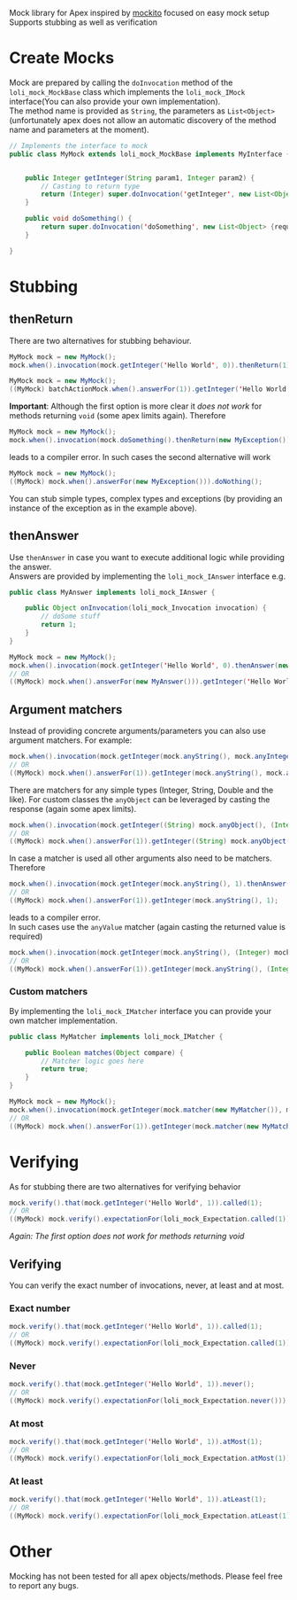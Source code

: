 Mock library for Apex inspired by [mockito](https://github.com/mockito/mockito) focused on easy mock setup
Supports stubbing as well as verification  
# Create Mocks
Mock are prepared by calling the ```doInvocation``` method of the ```loli_mock_MockBase``` class which implements the ```loli_mock_IMock``` interface(You can also provide your own implementation).  
The method name is provided as ```String```, the parameters as ```List<Object>``` (unfortunately apex does not allow an automatic discovery of the method name and parameters at the moment).  

```java
// Implements the interface to mock
public class MyMock extends loli_mock_MockBase implements MyInterface {


    public Integer getInteger(String param1, Integer param2) {
        // Casting to return type
        return (Integer) super.doInvocation('getInteger', new List<Object> {param1, param2});
    }

    public void doSomething() {
        return super.doInvocation('doSomething', new List<Object> {requestedSlotsCount});
    }

}
```

# Stubbing
## thenReturn ##
There are two alternatives for stubbing behaviour.

```java
MyMock mock = new MyMock();
mock.when().invocation(mock.getInteger('Hello World', 0)).thenReturn(1);
```

```java
MyMock mock = new MyMock();
((MyMock) batchActionMock.when().answerFor(1)).getInteger('Hello World', 0);
```
**Important**: Although the first option is more clear it *does not work* for methods returning ```void``` (some apex limits again). Therefore

```java
MyMock mock = new MyMock();
mock.when().invocation(mock.doSomething().thenReturn(new MyException());
```
leads to a compiler error. In such cases the second alternative will work

```java
MyMock mock = new MyMock();
((MyMock) mock.when().answerFor(new MyException())).doNothing();
```
You can stub simple types, complex types and exceptions (by providing an instance of the exception as in the example above).
## thenAnswer ##
Use ```thenAnswer``` in case you want to execute additional logic while providing the answer.  
Answers are provided by implementing the ```loli_mock_IAnswer``` interface e.g.

```java
public class MyAnswer implements loli_mock_IAnswer {

    public Object onInvocation(loli_mock_Invocation invocation) {
        // doSome stuff
        return 1;
    }
}

MyMock mock = new MyMock();
mock.when().invocation(mock.getInteger('Hello World', 0).thenAnswer(new MyAnswer());
// OR
((MyMock) mock.when().answerFor(new MyAnswer())).getInteger('Hello World', 0);
```
## Argument matchers
Instead of providing concrete arguments/parameters you can also use argument matchers. For example:

```java
mock.when().invocation(mock.getInteger(mock.anyString(), mock.anyInteger()).thenAnswer(1);
// OR
((MyMock) mock.when().answerFor(1)).getInteger(mock.anyString(), mock.anyInteger());
```
There are matchers for any simple types (Integer, String, Double and the like). For custom classes the ```anyObject``` can be leveraged by casting the response (again some apex limits).

```java
mock.when().invocation(mock.getInteger((String) mock.anyObject(), (Integer) mock.anyObject()).thenAnswer(1);
// OR
((MyMock) mock.when().answerFor(1)).getInteger((String) mock.anyObject(), (Integer) mock.anyObject());
```

In case a matcher is used all other arguments also need to be matchers. Therefore

```java
mock.when().invocation(mock.getInteger(mock.anyString(), 1).thenAnswer(1);
// OR
((MyMock) mock.when().answerFor(1)).getInteger(mock.anyString(), 1);
```
leads to a compiler error.  
In such cases use the ```anyValue``` matcher (again casting the returned value is required)

```java
mock.when().invocation(mock.getInteger(mock.anyString(), (Integer) mock.anyValue(1)).thenAnswer(1);
// OR
((MyMock) mock.when().answerFor(1)).getInteger(mock.anyString(), (Integer) mock.anyValue(1));
```
### Custom matchers ###
By implementing the ```loli_mock_IMatcher``` interface you can provide your own matcher implementation.

```java
public class MyMatcher implements loli_mock_IMatcher {

    public Boolean matches(Object compare) {
        // Matcher logic goes here
        return true;
    }
}

MyMock mock = new MyMock();
mock.when().invocation(mock.getInteger(mock.matcher(new MyMatcher()), mock.anyInteger()).thenReturn(new TestException());
// OR
((MyMock) mock.when().answerFor(1)).getInteger(mock.matcher(new MyMatcher()), mock.anyInteger());
```

# Verifying #
As for stubbing there are two alternatives for verifying behavior

```java
mock.verify().that(mock.getInteger('Hello World', 1)).called(1);
// OR
((MyMock) mock.verify().expectationFor(loli_mock_Expectation.called(1))).getInteger('Hello World', 1);
```
*Again: The first option does not work for methods returning void*

## Verifying ##
You can verify the exact number of invocations, never, at least and at most.

### Exact number ###

```java
mock.verify().that(mock.getInteger('Hello World', 1)).called(1);
// OR
((MyMock) mock.verify().expectationFor(loli_mock_Expectation.called(1))).getInteger('Hello World', 1);
```
### Never ###

```java
mock.verify().that(mock.getInteger('Hello World', 1)).never();
// OR
((MyMock) mock.verify().expectationFor(loli_mock_Expectation.never())).getInteger('Hello World', 1);
```

### At most ###
```java
mock.verify().that(mock.getInteger('Hello World', 1)).atMost(1);
// OR
((MyMock) mock.verify().expectationFor(loli_mock_Expectation.atMost(1))).getInteger('Hello World', 1);
```
### At least ###
```java
mock.verify().that(mock.getInteger('Hello World', 1)).atLeast(1);
// OR
((MyMock) mock.verify().expectationFor(loli_mock_Expectation.atLeast(1))).getInteger('Hello World', 1);
```
# Other #
Mocking has not been tested for all apex objects/methods. Please feel free to report any bugs.